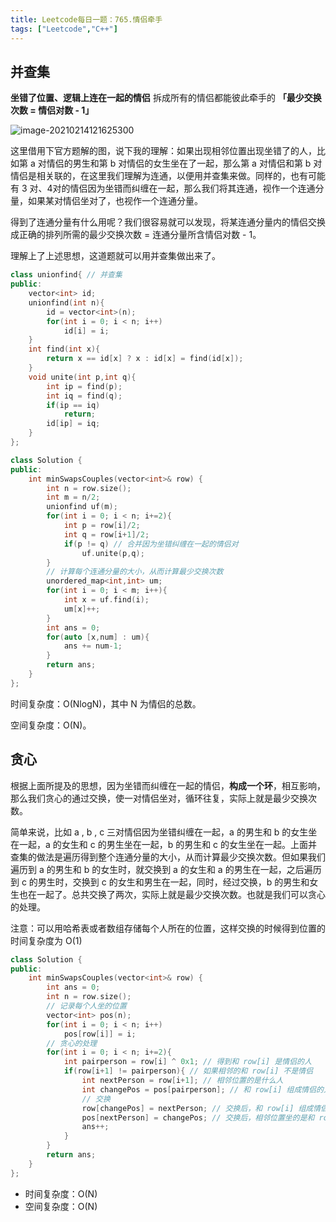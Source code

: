 ```yaml
---
title: Leetcode每日一题：765.情侣牵手
tags: ["Leetcode","C++"]
---
```


## 并查集

**坐错了位置、逻辑上连在一起的情侣** 拆成所有的情侣都能彼此牵手的 **「最少交换次数 = 情侣对数 - 1」**

![image-20210214121625300](https://gitee.com/Cody-sun/cloud-img/raw/master/img/image-20210214121625300.png)

这里借用下官方题解的图，说下我的理解：如果出现相邻位置出现坐错了的人，比如第 a 对情侣的男生和第 b 对情侣的女生坐在了一起，那么第 a 对情侣和第 b 对情侣是相关联的，在这里我们理解为连通，以便用并查集来做。同样的，也有可能有 3 对、4对的情侣因为坐错而纠缠在一起，那么我们将其连通，视作一个连通分量，如果某对情侣坐对了，也视作一个连通分量。

得到了连通分量有什么用呢？我们很容易就可以发现，将某连通分量内的情侣交换成正确的排列所需的最少交换次数 = 连通分量所含情侣对数 - 1。

理解上了上述思想，这道题就可以用并查集做出来了。

~~~c++
class unionfind{ // 并查集
public:
    vector<int> id;
    unionfind(int n){
        id = vector<int>(n);
        for(int i = 0; i < n; i++)
            id[i] = i;
    }
    int find(int x){
        return x == id[x] ? x : id[x] = find(id[x]);
    }
    void unite(int p,int q){
        int ip = find(p);
        int iq = find(q);
        if(ip == iq)
            return;
        id[ip] = iq;
    }
};

class Solution {
public:
    int minSwapsCouples(vector<int>& row) {
        int n = row.size();
        int m = n/2;
        unionfind uf(m);
        for(int i = 0; i < n; i+=2){
            int p = row[i]/2;
            int q = row[i+1]/2;
            if(p != q) // 合并因为坐错纠缠在一起的情侣对
                uf.unite(p,q);
        }
        // 计算每个连通分量的大小，从而计算最少交换次数
        unordered_map<int,int> um;
        for(int i = 0; i < m; i++){
            int x = uf.find(i);
            um[x]++;
        }
        int ans = 0;
        for(auto [x,num] : um){
            ans += num-1;
        }
        return ans;
    }
};
~~~

时间复杂度：O(NlogN)，其中 N 为情侣的总数。

空间复杂度：O(N)。

## 贪心

根据上面所提及的思想，因为坐错而纠缠在一起的情侣，**构成一个环**，相互影响，那么我们贪心的通过交换，使一对情侣坐对，循环往复，实际上就是最少交换次数。

简单来说，比如 a , b , c 三对情侣因为坐错纠缠在一起，a 的男生和 b 的女生坐在一起，a 的女生和 c 的男生坐在一起，b 的男生和 c 的女生坐在一起。上面并查集的做法是遍历得到整个连通分量的大小，从而计算最少交换次数。但如果我们遍历到 a 的男生和 b 的女生时，就交换到 a 的女生和 a 的男生在一起，之后遍历到 c 的男生时，交换到 c 的女生和男生在一起，同时，经过交换，b 的男生和女生也在一起了。总共交换了两次，实际上就是最少交换次数。也就是我们可以贪心的处理。

注意：可以用哈希表或者数组存储每个人所在的位置，这样交换的时候得到位置的时间复杂度为 O(1)

~~~c++
class Solution {
public:
    int minSwapsCouples(vector<int>& row) {
        int ans = 0;
        int n = row.size();
        // 记录每个人坐的位置
        vector<int> pos(n);
        for(int i = 0; i < n; i++)
            pos[row[i]] = i;
        // 贪心的处理
        for(int i = 0; i < n; i+=2){
            int pairperson = row[i] ^ 0x1; // 得到和 row[i] 是情侣的人
            if(row[i+1] != pairperson){ // 如果相邻的和 row[i] 不是情侣
                int nextPerson = row[i+1]; // 相邻位置的是什么人
                int changePos = pos[pairperson]; // 和 row[i] 组成情侣的人所在位置
                // 交换
                row[changePos] = nextPerson; // 交换后，和 row[i] 组成情侣的人所在位置坐的是原来相邻位置的人
                pos[nextPerson] = changePos; // 交换后，相邻位置坐的是和 row[i] 组成情侣的人
                ans++;
            }
        }
        return ans;
    }
};
~~~

* 时间复杂度：O(N)
* 空间复杂度：O(N)